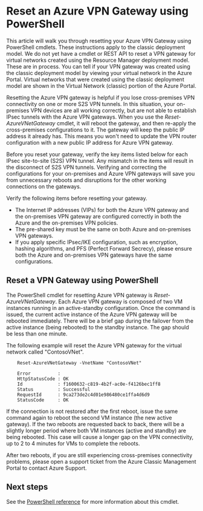 <properties
   pageTitle="Reset an Azure VPN Gateway | Azure"
   description="This article walks you through resetting your Azure VPN Gateway. The article applies to VPN gateways created using the classic deployment model."
   services="vpn-gateway"
   documentationCenter="na"
   authors="cherylmc"
   manager="carmonm"
   editor=""
   tags="azure-service-management"/>

<tags
	ms.service="vpn-gateway"
	ms.date="07/13/2016"
	wacn.date=""/>

# Reset an Azure VPN Gateway using PowerShell


This article will walk you through resetting your Azure VPN Gateway using PowerShell cmdlets. These instructions apply to the classic deployment model.  We do not yet have a cmdlet or REST API to reset a VPN gateway for virtual networks created using the Resource Manager deployment model. These are in process. You can tell if your VPN gateway was created using the classic deployment model by viewing your virtual network in the Azure Portal. Virtual networks that were created using the classic deployment model are shown in the Virtual Network (classic) portion of the Azure Portal.

Resetting the Azure VPN gateway is helpful if you lose cross-premises VPN connectivity on one or more S2S VPN tunnels. In this situation, your on-premises VPN devices are all working correctly, but are not able to establish IPsec tunnels with the Azure VPN gateways. When you use the *Reset-AzureVNetGateway* cmdlet, it will reboot the gateway, and then re-apply the cross-premises configurations to it. The gateway will keep the public IP address it already has. This means you won't need to update the VPN router configuration with a new public IP address for Azure VPN gateway.  


Before you reset your gateway, verify the key items listed below for each IPsec site-to-site (S2S) VPN tunnel. Any mismatch in the items will result in the disconnect of S2S VPN tunnels. Verifying and correcting the configurations for your on-premises and Azure VPN gateways will save you from unnecessary reboots and disruptions for the other working connections on the gateways.

Verify the following items before resetting your gateway.

- The Internet IP addresses (VIPs) for both the Azure VPN gateway and the on-premises VPN gateway are configured correctly in both the Azure and the on-premises VPN policies.
- The pre-shared key must be the same on both Azure and on-premises VPN gateways.
- If you apply specific IPsec/IKE configuration, such as encryption, hashing algorithms, and PFS (Perfect Forward Secrecy), please ensure both the Azure and on-premises VPN gateways have the same configurations.


## Reset a VPN Gateway using PowerShell

The PowerShell cmdlet for resetting Azure VPN gateway is *Reset-AzureVNetGateway*. Each Azure VPN gateway is composed of two VM instances running in an active-standby configuration. Once the command is issued, the current active instance of the Azure VPN gateway will be rebooted immediately. There will be a brief gap during the failover from the active instance (being rebooted) to the standby instance. The gap should be less than one minute. 

The following example will reset the Azure VPN gateway for the virtual network called "ContosoVNet".
 
		Reset-AzureVNetGateway -VnetName "ContosoVNet" 

	 	Error          :
	 	HttpStatusCode : OK
	 	Id             : f1600632-c819-4b2f-ac0e-f4126bec1ff8
	 	Status         : Successful
		RequestId      : 9ca273de2c4d01e986480ce1ffa4d6d9
		StatusCode     : OK


If the connection is not restored after the first reboot, issue the same command again to reboot the second VM instance (the new active gateway). If the two reboots are requested back to back, there will be a slightly longer period where both VM instances (active and standby) are being rebooted. This case will cause a longer gap on the VPN connectivity, up to 2 to 4 minutes for VMs to complete the reboots.

After two reboots, if you are still experiencing cross-premises connectivity problems, please open a support ticket from the Azure Classic Management Portal to contact Azure Support.

## Next steps
	
See the [PowerShell reference](https://msdn.microsoft.com/zh-cn/library/azure/mt270366.aspx) for more information about this cmdlet.






